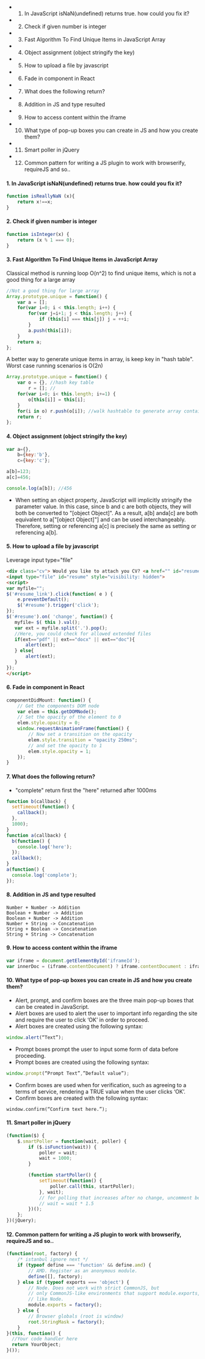 <!-- MarkdownTOC -->

- 1. In JavaScript isNaN\(undefined\) returns true. how could you fix it?
- 2. Check if given number is integer
- 3. Fast Algorithm To Find Unique Items in JavaScript Array
- 4. Object assignment \(object stringify the key\)
- 5. How to upload a file by javascript
- 6. Fade in component in React
- 7. What does the following return?
- 8. Addition in JS and type resulted
- 9. How to access content within the iframe
- 10. What type of pop-up boxes you can create in JS and how you create them?
- 11. Smart poller in jQuery
- 12. Common pattern for writing a JS plugin to work with browserify, requireJS and so..

<!-- /MarkdownTOC -->

#### 1. In JavaScript isNaN(undefined) returns true. how could you fix it?

```javascript
function isReallyNaN (x){
    return x!==x;
}
```

#### 2. Check if given number is integer
```javascript
function isInteger(x) {
    return (x % 1 === 0);
}

```

#### 3. Fast Algorithm To Find Unique Items in JavaScript Array

Classical method is running loop O(n^2) to find unique items, which is not a good thing for a large array

```javascript
//Not a good thing for large array
Array.prototype.unique = function() {
    var a = [];
    for(var i=0; i < this.length; i++) {
        for(var j=i+1; j < this.length; j++) {
            if (this[i] === this[j]) j = ++i;
        }
        a.push(this[i]);
    }
    return a;
};

```

A better way to generate unique items in array, is keep key in "hash table". Worst case running scenarios is O(2n)
```javascript
Array.prototype.unique = function() {
    var o = {}, //hash key table
        r = []; //
    for(var i=0; i< this.length; i+=1) {
        o[this[i]] = this[i];
    }
    for(i in o) r.push(o[i]); //walk hashtable to generate array contains unique key
    return r;
};
```

#### 4. Object assignment (object stringify the key)

```javascript
var a={},
    b={key:'b'},
    c={key:'c'};

a[b]=123;
a[c]=456;

console.log(a[b]); //456
```

* When setting an object property, JavaScript will implicitly stringify the parameter value. In this case, since b and c are both objects, they will both be converted to "[object Object]". As a result, a[b] anda[c] are both equivalent to a["[object Object]"] and can be used interchangeably. Therefore, setting or referencing a[c] is precisely the same as setting or referencing a[b].


#### 5. How to upload a file by javascript
Leverage input type="file"

```html
<div class="cv"> Would you like to attach you CV? <a href="" id="resume_link">Click here</a></div>
<input type="file" id="resume" style="visibility: hidden">
<script>
var myfile="";
$('#resume_link').click(function( e ) {
    e.preventDefault();
    $('#resume').trigger('click');
});
$('#resume').on( 'change', function() {
   myfile= $( this ).val();
   var ext = myfile.split('.').pop();
   //Here, you could check for allowed extended files
   if(ext=="pdf" || ext=="docx" || ext=="doc"){
       alert(ext);
   } else{
       alert(ext);
   }
});
</script>
```

#### 6. Fade in component in React

```javascript
componentDidMount: function() {
    // Get the components DOM node
    var elem = this.getDOMNode();
    // Set the opacity of the element to 0
    elem.style.opacity = 0;
    window.requestAnimationFrame(function() {
        // Now set a transition on the opacity
        elem.style.transition = "opacity 250ms";
        // and set the opacity to 1
        elem.style.opacity = 1;
    });
}
```

#### 7. What does the following return?

* "complete" return first the "here" returned after 1000ms

```javascript
function b(callback) {
  setTimeout(function() {
    callback();
  },
  1000);
}
function a(callback) {
  b(function() {
    console.log('here');
  });
  callback();
}
a(function() {
  console.log('complete');
});
```

#### 8. Addition in JS and type resulted

```
Number + Number -> Addition
Boolean + Number -> Addition
Boolean + Number -> Addition
Number + String -> Concatenation
String + Boolean -> Concatenation
String + String -> Concatenation
```

#### 9. How to access content within the iframe
```javascript
var iframe = document.getElementById('iframeId');
var innerDoc = (iframe.contentDocument) ? iframe.contentDocument : iframe.contentWindow.document;
```


#### 10. What type of pop-up boxes you can create in JS and how you create them?

* Alert, prompt, and confirm boxes are the three main pop-up boxes that can be created in JavaScript.
* Alert boxes are used to alert the user to important info regarding the site and require the user to click ‘OK’ in order to proceed.
* Alert boxes are created using the following syntax:
```javascript
window.alert(“Text”);
```
* Prompt boxes prompt the user to input some form of data before proceeding.
* Prompt boxes are created using the following syntax:
```javascript
window.prompt(“Prompt Text”,”Default value”);
```
* Confirm boxes are used when for verification, such as agreeing to a terms of service, rendering a TRUE value when the user clicks ‘OK’.
* Confirm boxes are created with the following syntax:
```
window.confirm(“Confirm text here.”);
```

#### 11. Smart poller in jQuery

```javascript
(function($) {
    $.smartPoller = function(wait, poller) {
        if ($.isFunction(wait)) {
            poller = wait;
            wait = 1000;
        }

        (function startPoller() {
            setTimeout(function() {
                poller.call(this, startPoller);
            }, wait);
            // for polling that increases after no change, uncomment below
            // wait = wait * 1.5
        })();
    };
})(jQuery);
```

#### 12. Common pattern for writing a JS plugin to work with browserify, requireJS and so..

```javascript
(function(root, factory) {
    /* istanbul ignore next */
    if (typeof define === 'function' && define.amd) {
        // AMD. Register as an anonymous module.
        define([], factory);
    } else if (typeof exports === 'object') {
        // Node. Does not work with strict CommonJS, but
        // only CommonJS-like environments that support module.exports,
        // like Node.
        module.exports = factory();
    } else {
        // Browser globals (root is window)
        root.StringMask = factory();
    }
}(this, function() {
  //Your code handler here
  return YourObject;
}());
